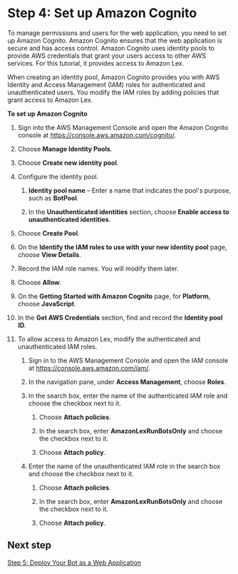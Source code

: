 # Step 4: Set up Amazon Cognito<a name="agent-step-4"></a>

To manage permissions and users for the web application, you need to set up Amazon Cognito\. Amazon Cognito ensures that the web application is secure and has access control\. Amazon Cognito uses identity pools to provide AWS credentials that grant your users access to other AWS services\. For this tutorial, it provides access to Amazon Lex\.

When creating an identity pool, Amazon Cognito provides you with AWS Identity and Access Management \(IAM\) roles for authenticated and unauthenticated users\. You modify the IAM roles by adding policies that grant access to Amazon Lex\. 

**To set up Amazon Cognito**

1. Sign into the AWS Management Console and open the Amazon Cognito console at [https://console\.aws\.amazon\.com/cognito/](https://console.aws.amazon.com/cognito)\.

1. Choose **Manage Identity Pools**\.

1. Choose **Create new identity pool**\.

1. Configure the identity pool\.

   1. **Identity pool name** – Enter a name that indicates the pool's purpose, such as **BotPool**\.

   1. In the **Unauthenticated identities** section, choose **Enable access to unauthenticated identities**\.

1. Choose **Create Pool**\.

1. On the **Identify the IAM roles to use with your new identity pool** page, choose **View Details**\.

1. Record the IAM role names\. You will modify them later\.

1. Choose **Allow**\.

1. On the **Getting Started with Amazon Cognito** page, for **Platform**, choose **JavaScript**\.

1. In the **Get AWS Credentials** section, find and record the **Identity pool ID**\.

1. To allow access to Amazon Lex, modify the authenticated and unauthenticated IAM roles\.

   1. Sign in to the AWS Management Console and open the IAM console at [https://console\.aws\.amazon\.com/iam/](https://console.aws.amazon.com/iam/)\.

   1. In the navigation pane, under **Access Management**, choose **Roles**\.

   1. In the search box, enter the name of the authenticated IAM role and choose the checkbox next to it\. 

      1. Choose **Attach policies**\.

      1. In the search box, enter **AmazonLexRunBotsOnly** and choose the checkbox next to it\.

      1. Choose **Attach policy**\.

   1. Enter the name of the unauthenticated IAM role in the search box and choose the checkbox next to it\. 

      1. Choose **Attach policies**\.

      1. In the search box, enter **AmazonLexRunBotsOnly** and choose the checkbox next to it\.

      1. Choose **Attach policy**\.

## Next step<a name="agent-step-4-next"></a>

[Step 5: Deploy Your Bot as a Web Application ](agent-step-5.md)